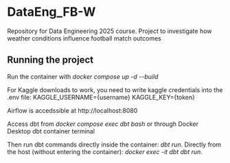 # DataEng_FB-W
Repository for Data Engineering 2025 course. Project to investigate how weather conditions influence football match outcomes


## Running the project

Run the container with *docker compose up -d --build*

For Kaggle downloads to work, you need to write kaggle credentials into the .env file:
KAGGLE_USERNAME={username}
KAGGLE_KEY={token}

Airflow is accedssible at http://localhost:8080

Access dbt from *docker compose exec dbt bash* or through Docker Desktop dbt container terminal

Then run dbt commands directly inside the container: *dbt run*.
Directly from the host (without entering the container): *docker exec -it dbt dbt run*.
